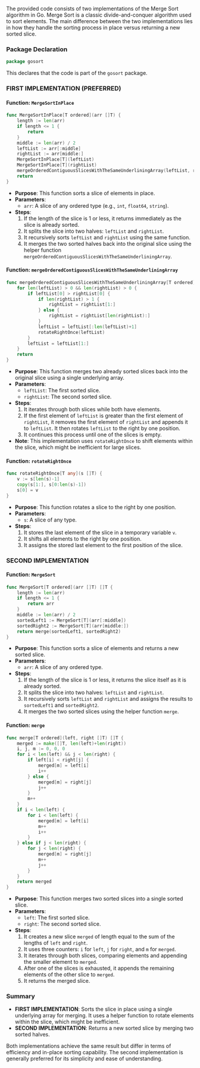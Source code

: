 The provided code consists of two implementations of the Merge Sort algorithm in Go. Merge Sort is a classic divide-and-conquer algorithm used to sort elements. The main difference between the two implementations lies in how they handle the sorting process in place versus returning a new sorted slice.

### Package Declaration
```go
package gosort
```
This declares that the code is part of the `gosort` package.

### FIRST IMPLEMENTATION (PREFERRED)

#### Function: `MergeSortInPlace`
```go
func MergeSortInPlace[T ordered](arr []T) {
    length := len(arr)
    if length <= 1 {
        return
    }
    middle := len(arr) / 2
    leftList := arr[:middle]
    rightList := arr[middle:]
    MergeSortInPlace[T](leftList)
    MergeSortInPlace[T](rightList)
    mergeOrderedContiguousSlicesWithTheSameUnderliningArray(leftList, rightList)
    return
}
```
- **Purpose**: This function sorts a slice of elements in place.
- **Parameters**: 
  - `arr`: A slice of any ordered type (e.g., `int`, `float64`, `string`).
- **Steps**:
  1. If the length of the slice is 1 or less, it returns immediately as the slice is already sorted.
  2. It splits the slice into two halves: `leftList` and `rightList`.
  3. It recursively sorts `leftList` and `rightList` using the same function.
  4. It merges the two sorted halves back into the original slice using the helper function `mergeOrderedContiguousSlicesWithTheSameUnderliningArray`.

#### Function: `mergeOrderedContiguousSlicesWithTheSameUnderliningArray`
```go
func mergeOrderedContiguousSlicesWithTheSameUnderliningArray[T ordered](leftList, rightList []T) {
    for len(leftList) > 0 && len(rightList) > 0 {
        if leftList[0] > rightList[0] {
            if len(rightList) > 1 {
                rightList = rightList[1:]
            } else {
                rightList = rightList[len(rightList):]
            }
            leftList = leftList[:len(leftList)+1]
            rotateRightOnce(leftList)
        }
        leftList = leftList[1:]
    }
    return
}
```
- **Purpose**: This function merges two already sorted slices back into the original slice using a single underlying array.
- **Parameters**:
  - `leftList`: The first sorted slice.
  - `rightList`: The second sorted slice.
- **Steps**:
  1. It iterates through both slices while both have elements.
  2. If the first element of `leftList` is greater than the first element of `rightList`, it removes the first element of `rightList` and appends it to `leftList`. It then rotates `leftList` to the right by one position.
  3. It continues this process until one of the slices is empty.
- **Note**: This implementation uses `rotateRightOnce` to shift elements within the slice, which might be inefficient for large slices.

#### Function: `rotateRightOnce`
```go
func rotateRightOnce[T any](s []T) {
    v := s[len(s)-1]
    copy(s[1:], s[0:len(s)-1])
    s[0] = v
}
```
- **Purpose**: This function rotates a slice to the right by one position.
- **Parameters**:
  - `s`: A slice of any type.
- **Steps**:
  1. It stores the last element of the slice in a temporary variable `v`.
  2. It shifts all elements to the right by one position.
  3. It assigns the stored last element to the first position of the slice.

### SECOND IMPLEMENTATION

#### Function: `MergeSort`
```go
func MergeSort[T ordered](arr []T) []T {
    length := len(arr)
    if length <= 1 {
        return arr
    }
    middle := len(arr) / 2
    sortedLeft1 := MergeSort[T](arr[:middle])
    sortedRight2 := MergeSort[T](arr[middle:])
    return merge(sortedLeft1, sortedRight2)
}
```
- **Purpose**: This function sorts a slice of elements and returns a new sorted slice.
- **Parameters**:
  - `arr`: A slice of any ordered type.
- **Steps**:
  1. If the length of the slice is 1 or less, it returns the slice itself as it is already sorted.
  2. It splits the slice into two halves: `leftList` and `rightList`.
  3. It recursively sorts `leftList` and `rightList` and assigns the results to `sortedLeft1` and `sortedRight2`.
  4. It merges the two sorted slices using the helper function `merge`.

#### Function: `merge`
```go
func merge[T ordered](left, right []T) []T {
    merged := make([]T, len(left)+len(right))
    i, j, m := 0, 0, 0
    for i < len(left) && j < len(right) {
        if left[i] < right[j] {
            merged[m] = left[i]
            i++
        } else {
            merged[m] = right[j]
            j++
        }
        m++
    }
    if i < len(left) {
        for i < len(left) {
            merged[m] = left[i]
            m++
            i++
        }
    } else if j < len(right) {
        for j < len(right) {
            merged[m] = right[j]
            m++
            j++
        }
    }
    return merged
}
```
- **Purpose**: This function merges two sorted slices into a single sorted slice.
- **Parameters**:
  - `left`: The first sorted slice.
  - `right`: The second sorted slice.
- **Steps**:
  1. It creates a new slice `merged` of length equal to the sum of the lengths of `left` and `right`.
  2. It uses three counters: `i` for `left`, `j` for `right`, and `m` for `merged`.
  3. It iterates through both slices, comparing elements and appending the smaller element to `merged`.
  4. After one of the slices is exhausted, it appends the remaining elements of the other slice to `merged`.
  5. It returns the merged slice.

### Summary
- **FIRST IMPLEMENTATION**: Sorts the slice in place using a single underlying array for merging. It uses a helper function to rotate elements within the slice, which might be inefficient.
- **SECOND IMPLEMENTATION**: Returns a new sorted slice by merging two sorted halves.

Both implementations achieve the same result but differ in terms of efficiency and in-place sorting capability. The second implementation is generally preferred for its simplicity and ease of understanding.

